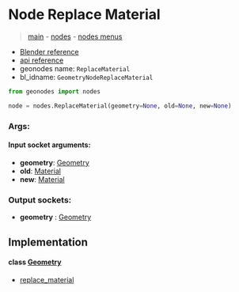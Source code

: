 # Node Replace Material

> [main](../structure.md) - [nodes](nodes.md) - [nodes menus](nodes_menus.md)

- [Blender reference](https://docs.blender.org/manual/en/latest/modeling/geometry_nodes/material/replace_material.html)
- [api reference](https://docs.blender.org/api/current/bpy.types.GeometryNodeReplaceMaterial.html)
- geonodes name: `ReplaceMaterial`
- bl_idname: `GeometryNodeReplaceMaterial`

```python
from geonodes import nodes

node = nodes.ReplaceMaterial(geometry=None, old=None, new=None)
```

### Args:

#### Input socket arguments:

- **geometry**: [Geometry](Geometry.md)
- **old**: [Material](Material.md)
- **new**: [Material](Material.md)

### Output sockets:

- **geometry** : [Geometry](Geometry.md)

## Implementation

#### class [Geometry](Geometry.md)

 - [replace_material](Geometry.md#replace_material)
